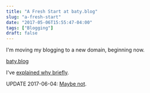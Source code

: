 ```yaml
---
title: "A Fresh Start at baty.blog"
slug: "a-fresh-start"
date: "2017-05-06T15:55:47-04:00"
tags: ["Blogging"]
draft: false
---
```


I'm moving my blogging to a new domain, beginning now.

[baty.blog](https://baty.blog)

I've [explained why briefly](https://baty.blog/2017/moving-on-from-baty-net-or-not/).

UPDATE 2017-06-04: [Maybe not](/2017/i-had-emacs-open-and-it-just-happened/).
